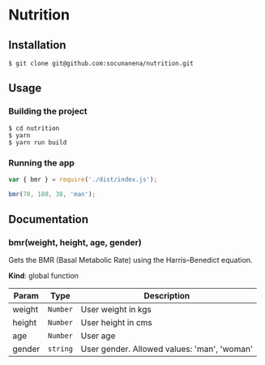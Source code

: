 # Nutrition

## Installation

```shell
$ git clone git@github.com:socunanena/nutrition.git
```

## Usage

### Building the project

```shell
$ cd nutrition
$ yarn
$ yarn run build
```

### Running the app

```javascript
var { bmr } = require('./dist/index.js');

bmr(70, 180, 38, 'man');
```

## Documentation

### bmr(weight, height, age, gender)
Gets the BMR (Basal Metabolic Rate) using the Harris–Benedict equation.

**Kind**: global function

| Param | Type | Description |
| --- | --- | --- |
| weight | <code>Number</code> | User weight in kgs |
| height | <code>Number</code> | User height in cms |
| age | <code>Number</code> | User age |
| gender | <code>string</code> | User gender. Allowed values: 'man', 'woman' |
